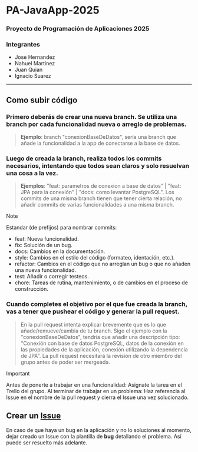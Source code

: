 # PA-JavaApp-2025
### Proyecto de Programación de Aplicaciones 2025

### Integrantes
- Jose Hernandez		
- Nahuel Martinez		
- Juan Quian
- Ignacio Suarez

------------

## Como subir código
### Primero deberás de crear una **nueva branch**. Se utiliza una branch por cada funcionalidad nueva o arreglo de problemas.
> **Ejemplo**: branch "conexionBaseDeDatos", sería una branch que añade la funcionalidad a la app de conectarse a la base de datos.

### Luego de creada la branch, realiza todos los commits necesarios, intentando que todos sean claros y solo resuelvan una cosa a la vez.
> **Ejemplos**: "feat: parametros de conexion a base de datos" | "feat: JPA para la conexión" | "docs: como levantar PostgreSQL". Los commits de una misma branch tienen que tener cierta relación, no añadir commits de varias funcionalidades a una misma branch.

> [!NOTE]
> Estandar (de prefijos) para nombrar commits:
- feat: Nueva funcionalidad.
- fix: Solución de un bug.
- docs: Cambios en la documentación.
- style: Cambios en el estilo del código (formateo, identación, etc.).
- refactor: Cambios en el código que no arreglan un bug o que no añaden una nueva funcionalidad.
- test: Añadir o corregir testeos.
- chore: Tareas de rutina, mantenimiento, o de cambios en el proceso de construcción.

### Cuando completes el objetivo por el que fue creada la branch, vas a tener que pushear el código y generar la pull request.
> En la pull request intenta explicar brevemente que es lo que añade/remueve/cambia de tu branch. Sigo el ejemplo con la "conexionBaseDeDatos", tendría que añadir una descripción tipo: "Conexión con base de datos PostgreSQL, datos de la conexión en las propiedades de la aplicación, conexión utilizando la dependencia de JPA". La pull request necesitará la revisión de otro miembro del grupo antes de poder ser mergeada.

> [!IMPORTANT]
> Antes de ponerte a trabajar en una funcionalidad: Asignate la tarea en el Trello del grupo. Al terminar de trabajar en un problema: Haz referencia al Issue en el nombre de la pull request y cierra el Issue una vez solucionado. 

## Crear un [Issue](https://github.com/dottox/PA-JavaApp-2025/issues)
En caso de que haya un bug en la aplicación y no lo soluciones al momento, dejar creado un Issue con la plantilla de **bug** detallando el problema. Así puede ser resuelto más adelante.


